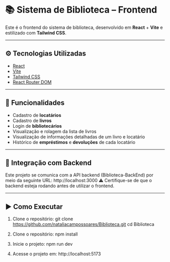 # 📚 Sistema de Biblioteca – Frontend

Este é o frontend do sistema de biblioteca, desenvolvido em **React** + **Vite** e estilizado com **Tailwind CSS**.

---

## ⚙️ Tecnologias Utilizadas

- [React](https://reactjs.org/)
- [Vite](https://vitejs.dev/)
- [Tailwind CSS](https://tailwindcss.com/)
- [React Router DOM](https://reactrouter.com/)

---

## 🎯 Funcionalidades

- Cadastro de **locatários**
- Cadastro de **livros**
- Login de **bibliotecários**
- Visualização e rolagem da lista de livros
- Visualização de informações detalhadas de um livro e locatário
- Histórico de **empréstimos** e **devoluções** de cada locatário

---

## 🔗 Integração com Backend

Este projeto se comunica com a API backend (Biblioteca-BackEnd) por meio da seguinte URL: http://localhost:3000
⚠️ Certifique-se de que o backend esteja rodando antes de utilizar o frontend.

---

## ▶️ Como Executar

1. Clone o repositório:
git clone https://github.com/nataliacampossoares/Biblioteca.git
cd Biblioteca

2. Clone o repositório:
npm install

3. Inicie o projeto:
npm run dev

4. Acesse o projeto em:
http://localhost:5173


